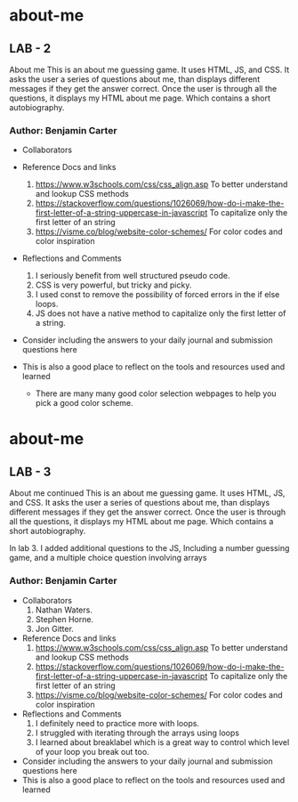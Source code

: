 # about-me

## LAB - 2

About me
This is an about me guessing game. It uses HTML, JS, and CSS. It asks the user a series of questions about me, than displays different messages if they get the answer correct. Once the user is through all the questions, it displays my HTML about me page. Which contains a short autobiography.

### Author: Benjamin Carter

- Collaborators

- Reference Docs and links
  1. <https://www.w3schools.com/css/css_align.asp> To better understand and lookup CSS methods
  2. <https://stackoverflow.com/questions/1026069/how-do-i-make-the-first-letter-of-a-string-uppercase-in-javascript> To capitalize only the first letter of an string
  3. <https://visme.co/blog/website-color-schemes/> For color codes and color inspiration
- Reflections and Comments
  1. I seriously benefit from well structured pseudo code.
  2. CSS is very powerful, but tricky and picky.
  3. I used const to remove the possibility of forced errors in the if else loops.
  4. JS does not have a native method to capitalize only the first letter of a string.
- Consider including the answers to your daily journal and submission questions here
- This is also a good place to reflect on the tools and resources used and learned
  - There are many many good color selection webpages to help you pick a good color scheme.


# about-me

## LAB - 3

About me continued
This is an about me guessing game. It uses HTML, JS, and CSS. It asks the user a series of questions about me, than displays different messages if they get the answer correct. Once the user is through all the questions, it displays my HTML about me page. Which contains a short autobiography. 

In lab 3. I added additional questions to the JS, Including a number guessing game, and a multiple choice question involving arrays

### Author: Benjamin Carter

- Collaborators
  1. Nathan Waters.
  2. Stephen Horne.
  3. Jon Gitter.
- Reference Docs and links
  1. <https://www.w3schools.com/css/css_align.asp> To better understand and lookup CSS methods
  2. <https://stackoverflow.com/questions/1026069/how-do-i-make-the-first-letter-of-a-string-uppercase-in-javascript> To capitalize only the first letter of an string
  3. <https://visme.co/blog/website-color-schemes/> For color codes and color inspiration
- Reflections and Comments
  1. I definitely need to practice more with loops.
  2. I struggled with iterating through the arrays using loops 
  3. I learned about breaklabel which is a great way to control which level of your loop you break out too. 
- Consider including the answers to your daily journal and submission questions here
- This is also a good place to reflect on the tools and resources used and learned






  